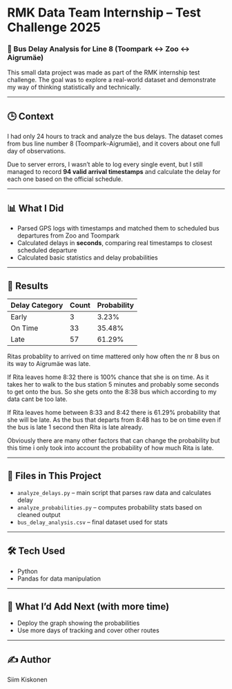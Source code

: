 # RMK Data Team Internship – Test Challenge 2025  
### 🚌 Bus Delay Analysis for Line 8 (Toompark ↔ Zoo ↔ Aigrumäe)

This small data project was made as part of the RMK internship test challenge. The goal was to explore a real-world dataset and demonstrate my way of thinking statistically and technically.

---

## 🕒 Context

I had only 24 hours to track and analyze the bus delays. The dataset comes from bus line number 8 (Toompark–Aigrumäe), and it covers about one full day of observations.  

Due to server errors, I wasn’t able to log every single event, but I still managed to record **94 valid arrival timestamps** and calculate the delay for each one based on the official schedule.

---

## 📊 What I Did

- Parsed GPS logs with timestamps and matched them to scheduled bus departures from Zoo and Toompark
- Calculated delays in **seconds**, comparing real timestamps to closest scheduled departure
- Calculated basic statistics and delay probabilities

---

## 🧮 Results

| Delay Category | Count | Probability |
|----------------|-------|-------------|
| Early          | 3     | 3.23%        |
| On Time        | 33    | 35.48%       |
| Late           | 57    | 61.29%       |

Ritas probablity to arrived on time mattered only how often the nr 8 bus on its way to Aigrumäe was late. 

If Rita leaves home 8:32 there is 100% chance that she is on time. As it takes her to walk to the bus station 5 minutes and probably some seconds to get onto the bus. So she gets onto the 8:38 bus which according to my data cant be too late. 

If Rita leaves home between 8:33 and 8:42 there is 61.29% probability that she will be late. As the bus that departs from 8:48 has to be on time even if the bus is late 1 second then Rita is late already. 

Obviously there are many other factors that can change the probability but this time i only took into account the probability of how much Rita is late. 


---

## 📁 Files in This Project

- `analyze_delays.py` – main script that parses raw data and calculates delay
- `analyze_probabilities.py` – computes probability stats based on cleaned output
- `bus_delay_analysis.csv` – final dataset used for stats

---

## 🛠️ Tech Used

- Python  
- Pandas for data manipulation  

---

## 🧠 What I’d Add Next (with more time)


- Deploy the graph showing the probabilities 
- Use more days of tracking and cover other routes  

---

## ✍️ Author

Siim Kiskonen  
